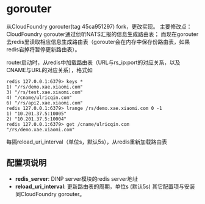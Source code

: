 gorouter
==========

从CloudFoundry gorouter(tag 45ca951297) fork，更改实现。
主要修改点：
CloudFoundry gorouter通过侦听NATS汇报的信息生成路由表；
而现在gorouter去redis里读取相应信息生成路由表（gorouter会在内存中保存份路由表，如果redis宕掉将暂停更新路由表）。

router启动时，从redis中加载路由表（URL与rs\_ip:port的对应关系，以及CNAME与URL的对应关系），格式如

```
redis 127.0.0.1:6379> keys *
1) "/rs/demo.xae.xiaomi.com"
3) "/rs/test.xae.xiaomi.com"
4) "/cname/ulricqin.com"
6) "/rs/api2.xae.xiaomi.com"
redis 127.0.0.1:6379> lrange /rs/demo.xae.xiaomi.com 0 -1
1) "10.201.37.5:10005"
2) "10.201.37.5:10004"
redis 127.0.0.1:6379> get /cname/ulricqin.com
"/rs/demo.xae.xiaomi.com"
```

每隔reload_uri_interval（单位s，默认5s），从redis重新加载路由表

## 配置项说明

- **redis_server**: DINP server模块的redis server地址
- **reload_uri_interval**: 更新路由表的周期，单位s (默认5s)
其它配置项与安装同CloudFoundry gorouter。
